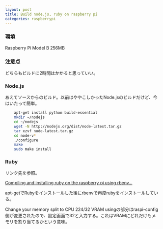 ```yaml
---
layout: post
title: Build node.js, ruby on raspberry pi
categories: raspberrypi
---
```

### 環境
Raspberry Pi Model B 256MB

### 注意点
どちらもビルドに2時間はかかると思っていい。

### Node.js
あえてソースからのビルド。以前はややこしかったNode.jsのビルドだけど、今はいたって簡単。

``` bash
	apt-get install python build-essential
	mkdir ~/nodejs
	cd ~/nodejs
	wget -N http://nodejs.org/dist/node-latest.tar.gz
	tar xzvf node-latest.tar.gz
	cd node-v*
	./configure
	make
	sudo make install
```

### Ruby
リンク先を参照。

[Compiling and installing ruby on the raspberry pi using rbenv…](http://blog.pedrocarrico.net/post/29478085586/compiling-and-installing-ruby-on-the-raspberry-pi-using)

apt-getでRubyをインストールした後にrbenvで再度rubyをインストールしている。

Change your memory split to CPU 224/32 VRAM usingの部分はraspi-config側が変更されたので、設定画面で32と入力する。これはVRAMにどれだけもメモリを割り当てるかという意味。
